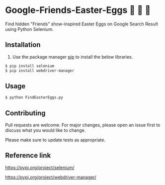 # Google-Friends-Easter-Eggs 🐰 🥚 🌼
Find hidden "Friends" show-inspired Easter Eggs on Google Search Result using Python Selenium.

## Installation

1. Use the package manager [pip](https://pip.pypa.io/en/stable/) to install the below libraries.

```bash
$ pip install selenium
$ pip install webdriver-manager
```

## Usage

```python
$ python FindEasterEggs.py
```

## Contributing
Pull requests are welcome. For major changes, please open an issue first to discuss what you would like to change.

Please make sure to update tests as appropriate.

## Reference link
https://pypi.org/project/selenium/

https://pypi.org/project/webdriver-manager/

